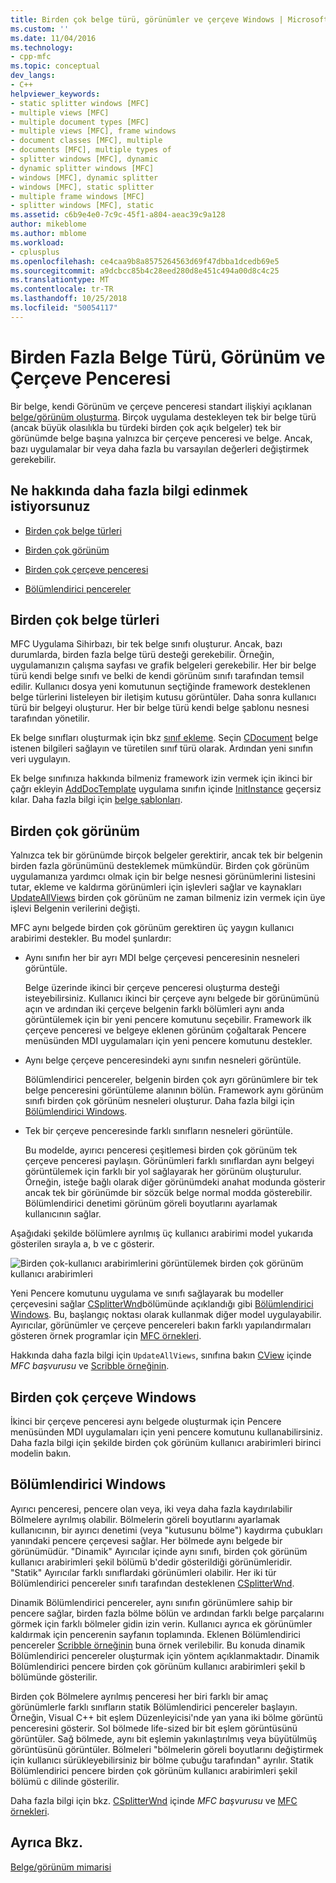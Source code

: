 ```yaml
---
title: Birden çok belge türü, görünümler ve çerçeve Windows | Microsoft Docs
ms.custom: ''
ms.date: 11/04/2016
ms.technology:
- cpp-mfc
ms.topic: conceptual
dev_langs:
- C++
helpviewer_keywords:
- static splitter windows [MFC]
- multiple views [MFC]
- multiple document types [MFC]
- multiple views [MFC], frame windows
- document classes [MFC], multiple
- documents [MFC], multiple types of
- splitter windows [MFC], dynamic
- dynamic splitter windows [MFC]
- windows [MFC], dynamic splitter
- windows [MFC], static splitter
- multiple frame windows [MFC]
- splitter windows [MFC], static
ms.assetid: c6b9e4e0-7c9c-45f1-a804-aeac39c9a128
author: mikeblome
ms.author: mblome
ms.workload:
- cplusplus
ms.openlocfilehash: ce4caa9b8a8575264563d69f47dbba1dcedb69e5
ms.sourcegitcommit: a9dcbcc85b4c28eed280d8e451c494a00d8c4c25
ms.translationtype: MT
ms.contentlocale: tr-TR
ms.lasthandoff: 10/25/2018
ms.locfileid: "50054117"
---
```

# <a name="multiple-document-types-views-and-frame-windows"></a>Birden Fazla Belge Türü, Görünüm ve Çerçeve Penceresi

Bir belge, kendi Görünüm ve çerçeve penceresi standart ilişkiyi açıklanan [belge/görünüm oluşturma](../mfc/document-view-creation.md). Birçok uygulama destekleyen tek bir belge türü (ancak büyük olasılıkla bu türdeki birden çok açık belgeler) tek bir görünümde belge başına yalnızca bir çerçeve penceresi ve belge. Ancak, bazı uygulamalar bir veya daha fazla bu varsayılan değerleri değiştirmek gerekebilir.

## <a name="what-do-you-want-to-know-more-about"></a>Ne hakkında daha fazla bilgi edinmek istiyorsunuz

- [Birden çok belge türleri](#_core_multiple_document_types)

- [Birden çok görünüm](#_core_multiple_views)

- [Birden çok çerçeve penceresi](#_core_multiple_frame_windows)

- [Bölümlendirici pencereler](#_core_splitter_windows)

##  <a name="_core_multiple_document_types"></a> Birden çok belge türleri

MFC Uygulama Sihirbazı, bir tek belge sınıfı oluşturur. Ancak, bazı durumlarda, birden fazla belge türü desteği gerekebilir. Örneğin, uygulamanızın çalışma sayfası ve grafik belgeleri gerekebilir. Her bir belge türü kendi belge sınıfı ve belki de kendi görünüm sınıfı tarafından temsil edilir. Kullanıcı dosya yeni komutunun seçtiğinde framework desteklenen belge türlerini listeleyen bir iletişim kutusu görüntüler. Daha sonra kullanıcı türü bir belgeyi oluşturur. Her bir belge türü kendi belge şablonu nesnesi tarafından yönetilir.

Ek belge sınıfları oluşturmak için bkz [sınıf ekleme](../ide/adding-a-class-visual-cpp.md). Seçin [CDocument](../mfc/reference/cdocument-class.md) belge istenen bilgileri sağlayın ve türetilen sınıf türü olarak. Ardından yeni sınıfın veri uygulayın.

Ek belge sınıfınıza hakkında bilmeniz framework izin vermek için ikinci bir çağrı ekleyin [AddDocTemplate](../mfc/reference/cwinapp-class.md#adddoctemplate) uygulama sınıfın içinde [InitInstance](../mfc/reference/cwinapp-class.md#initinstance) geçersiz kılar. Daha fazla bilgi için [belge şablonları](../mfc/document-templates-and-the-document-view-creation-process.md).

##  <a name="_core_multiple_views"></a> Birden çok görünüm

Yalnızca tek bir görünümde birçok belgeler gerektirir, ancak tek bir belgenin birden fazla görünümünü desteklemek mümkündür. Birden çok görünüm uygulamanıza yardımcı olmak için bir belge nesnesi görünümlerini listesini tutar, ekleme ve kaldırma görünümleri için işlevleri sağlar ve kaynakları [UpdateAllViews](../mfc/reference/cdocument-class.md#updateallviews) birden çok görünüm ne zaman bilmeniz izin vermek için üye işlevi Belgenin verilerini değişti.

MFC aynı belgede birden çok görünüm gerektiren üç yaygın kullanıcı arabirimi destekler. Bu model şunlardır:

- Aynı sınıfın her bir ayrı MDI belge çerçevesi penceresinin nesneleri görüntüle.

   Belge üzerinde ikinci bir çerçeve penceresi oluşturma desteği isteyebilirsiniz. Kullanıcı ikinci bir çerçeve aynı belgede bir görünümünü açın ve ardından iki çerçeve belgenin farklı bölümleri aynı anda görüntülemek için bir yeni pencere komutunu seçebilir. Framework ilk çerçeve penceresi ve belgeye eklenen görünüm çoğaltarak Pencere menüsünden MDI uygulamaları için yeni pencere komutunu destekler.

- Aynı belge çerçeve penceresindeki aynı sınıfın nesneleri görüntüle.

   Bölümlendirici pencereler, belgenin birden çok ayrı görünümlere bir tek belge penceresini görüntüleme alanının bölün. Framework aynı görünüm sınıfı birden çok görünüm nesneleri oluşturur. Daha fazla bilgi için [Bölümlendirici Windows](#_core_splitter_windows).

- Tek bir çerçeve penceresinde farklı sınıfların nesneleri görüntüle.

   Bu modelde, ayırıcı penceresi çeşitlemesi birden çok görünüm tek çerçeve penceresi paylaşın. Görünümleri farklı sınıflardan aynı belgeyi görüntülemek için farklı bir yol sağlayarak her görünüm oluşturulur. Örneğin, isteğe bağlı olarak diğer görünümdeki anahat modunda gösterir ancak tek bir görünümde bir sözcük belge normal modda gösterebilir. Bölümlendirici denetimi görünüm göreli boyutlarını ayarlamak kullanıcının sağlar.

Aşağıdaki şekilde bölümlere ayrılmış üç kullanıcı arabirimi model yukarıda gösterilen sırayla a, b ve c gösterir.

![Birden çok&#45;kullanıcı arabirimlerini görüntülemek](../mfc/media/vc37a71.gif "vc37a71") birden çok görünüm kullanıcı arabirimleri

Yeni Pencere komutunu uygulama ve sınıfı sağlayarak bu modeller çerçevesini sağlar [CSplitterWnd](../mfc/reference/csplitterwnd-class.md)bölümünde açıklandığı gibi [Bölümlendirici Windows](#_core_splitter_windows). Bu, başlangıç noktası olarak kullanmak diğer model uygulayabilir. Ayırıcılar, görünümler ve çerçeve pencereleri bakın farklı yapılandırmaları gösteren örnek programlar için [MFC örnekleri](../visual-cpp-samples.md).

Hakkında daha fazla bilgi için `UpdateAllViews`, sınıfına bakın [CView](../mfc/reference/cview-class.md) içinde *MFC başvurusu* ve [Scribble örneğinin](../visual-cpp-samples.md).

##  <a name="_core_multiple_frame_windows"></a> Birden çok çerçeve Windows

İkinci bir çerçeve penceresi aynı belgede oluşturmak için Pencere menüsünden MDI uygulamaları için yeni pencere komutunu kullanabilirsiniz. Daha fazla bilgi için şekilde birden çok görünüm kullanıcı arabirimleri birinci modelin bakın.

##  <a name="_core_splitter_windows"></a> Bölümlendirici Windows

Ayırıcı penceresi, pencere olan veya, iki veya daha fazla kaydırılabilir Bölmelere ayrılmış olabilir. Bölmelerin göreli boyutlarını ayarlamak kullanıcının, bir ayırıcı denetimi (veya "kutusunu bölme") kaydırma çubukları yanındaki pencere çerçevesi sağlar. Her bölmede aynı belgede bir görünümüdür. "Dinamik" Ayırıcılar içinde aynı sınıfı, birden çok görünüm kullanıcı arabirimleri şekil bölümü b'dedir gösterildiği görünümleridir. "Statik" Ayırıcılar farklı sınıflardaki görünümleri olabilir. Her iki tür Bölümlendirici pencereler sınıfı tarafından desteklenen [CSplitterWnd](../mfc/reference/csplitterwnd-class.md).

Dinamik Bölümlendirici pencereler, aynı sınıfın görünümlere sahip bir pencere sağlar, birden fazla bölme bölün ve ardından farklı belge parçalarını görmek için farklı bölmeler gidin izin verin. Kullanıcı ayrıca ek görünümler kaldırmak için pencerenin sayfanın toplamında. Eklenen Bölümlendirici pencereler [Scribble örneğinin](../visual-cpp-samples.md) buna örnek verilebilir. Bu konuda dinamik Bölümlendirici pencereler oluşturmak için yöntem açıklanmaktadır. Dinamik Bölümlendirici pencere birden çok görünüm kullanıcı arabirimleri şekil b bölümünde gösterilir.

Birden çok Bölmelere ayrılmış penceresi her biri farklı bir amaç görünümlerle farklı sınıfların statik Bölümlendirici pencereler başlayın. Örneğin, Visual C++ bit eşlem Düzenleyicisi'nde yan yana iki bölme görüntü penceresini gösterir. Sol bölmede life-sized bir bit eşlem görüntüsünü görüntüler. Sağ bölmede, aynı bit eşlemin yakınlaştırılmış veya büyütülmüş görüntüsünü görüntüler. Bölmeleri "bölmelerin göreli boyutlarını değiştirmek için kullanıcı sürükleyebilirsiniz bir bölme çubuğu tarafından" ayrılır. Statik Bölümlendirici pencere birden çok görünüm kullanıcı arabirimleri şekil bölümü c dilinde gösterilir.

Daha fazla bilgi için bkz. [CSplitterWnd](../mfc/reference/csplitterwnd-class.md) içinde *MFC başvurusu* ve [MFC örnekleri](../visual-cpp-samples.md).

## <a name="see-also"></a>Ayrıca Bkz.

[Belge/görünüm mimarisi](../mfc/document-view-architecture.md)


